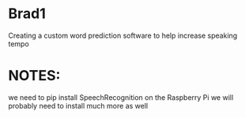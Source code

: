 # Brad1
Creating a custom word prediction software to help increase speaking tempo

# NOTES:
we need to pip install SpeechRecognition on the Raspberry Pi
we will probably need to install much more as well
